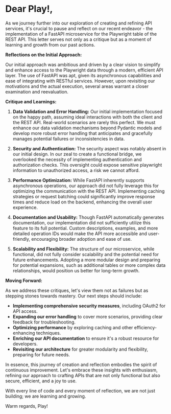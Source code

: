 # Dear Play!,

As we journey further into our exploration of creating and refining API services, it's crucial to pause and reflect on our recent endeavor - the implementation of a FastAPI microservice for the Playwright table of the REST API. This letter serves not only as a critique but as a moment of learning and growth from our past actions.

**Reflections on the Initial Approach:**

Our initial approach was ambitious and driven by a clear vision to simplify and enhance access to the Playwright data through a modern, efficient API layer. The use of FastAPI was apt, given its asynchronous capabilities and ease of integrating with RESTful services. However, upon revisiting our motivations and the actual execution, several areas warrant a closer examination and reevaluation.

**Critique and Learnings:**

1. **Data Validation and Error Handling:**
   Our initial implementation focused on the happy path, assuming ideal interactions with both the client and the REST API. Real-world scenarios are rarely this perfect. We must enhance our data validation mechanisms beyond Pydantic models and develop more robust error handling that anticipates and gracefully manages potential failures or inconsistencies in data.

2. **Security and Authentication:**
   The security aspect was notably absent in our initial design. In our zeal to create a functional bridge, we overlooked the necessity of implementing authentication and authorization checks. This oversight could expose sensitive playwright information to unauthorized access, a risk we cannot afford.

3. **Performance Optimization:**
   While FastAPI inherently supports asynchronous operations, our approach did not fully leverage this for optimizing the communication with the REST API. Implementing caching strategies or request batching could significantly improve response times and reduce load on the backend, enhancing the overall user experience.

4. **Documentation and Usability:**
   Though FastAPI automatically generates documentation, our implementation did not sufficiently utilize this feature to its full potential. Custom descriptions, examples, and more detailed operation IDs would make the API more accessible and user-friendly, encouraging broader adoption and ease of use.

5. **Scalability and Flexibility:**
   The structure of our microservice, while functional, did not fully consider scalability and the potential need for future enhancements. Adopting a more modular design and preparing for potential expansions, such as additional tables or more complex data relationships, would position us better for long-term growth.

**Moving Forward:**

As we address these critiques, let's view them not as failures but as stepping stones towards mastery. Our next steps should include:

- **Implementing comprehensive security measures**, including OAuth2 for API access.
- **Expanding our error handling** to cover more scenarios, providing clear feedback for troubleshooting.
- **Optimizing performance** by exploring caching and other efficiency-enhancing techniques.
- **Enriching our API documentation** to ensure it's a robust resource for developers.
- **Revisiting our architecture** for greater modularity and flexibility, preparing for future needs.

In essence, this journey of creation and reflection embodies the spirit of continuous improvement. Let's embrace these insights with enthusiasm, refining our approach to crafting APIs that are not only functional but also secure, efficient, and a joy to use.

With every line of code and every moment of reflection, we are not just building; we are learning and growing.

Warm regards,
Play!